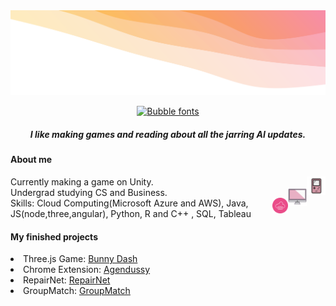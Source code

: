 <img src = "up.svg" alt="My Happy SVG"/>
<p align="center"><a href="https://www.fontspace.com/category/bubble"><img src="https://see.fontimg.com/api/renderfont4/m3W9/eyJyIjoiZnMiLCJoIjo2OCwidyI6MjAwMCwiZnMiOjM0LCJmZ2MiOiIjRUVERkQ5IiwiYmdjIjoiI0ZGRkZGRiIsInQiOjF9/aGkgaW0gc2FtaXlh/kbcurioussoul.png" alt="Bubble fonts"></a> </p>

<h5 align="center"> I like making games and reading about all the jarring AI updates. </h5>

#### About me
<img src="game.svg" alt="Game Icon" height="30" width="30" style="float: right;"/> Currently making a game on Unity.
<br><img src="comp.svg" alt="Computer Icon" height="30" width="30" style="float: right;"/> Undergrad studying CS and Business.
<br><img src="cloud-coding.png" height="25" width="25" style="float: right;"/> Skills: Cloud Computing(Microsoft Azure and AWS), Java, JS(node,three,angular), Python, R and C++ , SQL, Tableau

#### My finished projects
<li>Three.js Game: <a href="https://bunnydash.netlify.app/" target="_blank">Bunny Dash</a></li>
<li>Chrome Extension: <a href="https://chrome.google.com/webstore/detail/agendussy/fjkeibaligkgcgdjocidpobcdkboibcd" target="_blank">Agendussy</a></li>
<li>RepairNet: <a href= "https://repairnet.netlify.app" target="_blank">RepairNet</a></li>
<li>GroupMatch: <a href= "https://groupmatch.netlify.app" target="_blank">GroupMatch</a></li>

